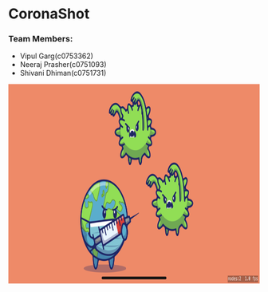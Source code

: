 # CoronaShot
### Team Members:
- Vipul Garg(c0753362)
- Neeraj Prasher(c0751093)
- Shivani Dhiman(c0751731)

<img src=https://github.com/vipulgarg192/CoronaShot/blob/master/IMG-1373.PNG height="400" align="center"/>
